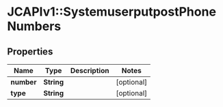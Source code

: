 # JCAPIv1::SystemuserputpostPhoneNumbers

## Properties
Name | Type | Description | Notes
------------ | ------------- | ------------- | -------------
**number** | **String** |  | [optional] 
**type** | **String** |  | [optional] 


